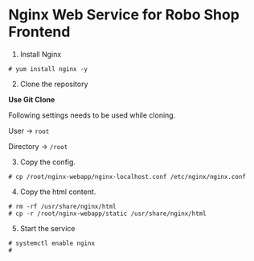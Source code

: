 # Nginx Web Service for Robo Shop Frontend

1. Install Nginx 

```
# yum install nginx -y 
```

2. Clone the repository 

**Use Git Clone** 

Following settings needs to be used while cloning.

User -> `root`

Directory -> `/root`

3. Copy the config.

```
# cp /root/nginx-webapp/nginx-localhost.conf /etc/nginx/nginx.conf 
```

4. Copy the html content.

```
# rm -rf /usr/share/nginx/html
# cp -r /root/nginx-webapp/static /usr/share/nginx/html
```

5. Start the service

```
# systemctl enable nginx 
#